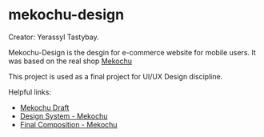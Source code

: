 # mekochu-design

Creator: Yerassyl Tastybay.

Mekochu-Design is the desgin for e-commerce website for mobile users. It was based on the real shop [Mekochu](https://www.instagram.com/mekochu_kz/) 

This project is used as a final project for UI/UX Design discipline.

Helpful links:
* [Mekochu Draft](https://www.figma.com/file/MFcpxLLsVkmz82Blf55Liz/Mekochu?type=design&t=QjLMXdTPXL8jWfKm-6)
* [Design System - Mekochu](https://www.figma.com/file/bHt1jGPy3I5xRdshfxXbKl/Design-System-Mekochu?type=design&t=QjLMXdTPXL8jWfKm-6)
* [Final Composition - Mekochu](https://www.figma.com/file/QCLjPpuZkFKcsUJLZhAZcw/Final-Composition-Mekochu?type=design&t=QjLMXdTPXL8jWfKm-6)
